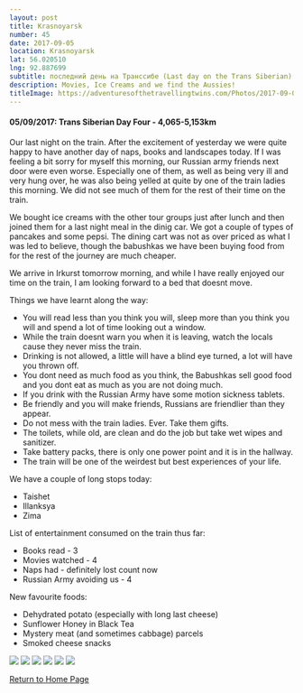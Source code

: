 ```yaml
---
layout: post
title: Krasnoyarsk
number: 45
date: 2017-09-05
location: Krasnoyarsk
lat: 56.020510
lng: 92.887699
subtitle: последний день на Транссибе (Last day on the Trans Siberian)
description: Movies, Ice Creams and we find the Aussies!
titleImage: https://adventuresofthetravellingtwins.com/Photos/2017-09-05-Krasnoyarsk/cover-min.jpg
---
```


<h4>05/09/2017: Trans Siberian Day Four - 4,065-5,153km</h4>

Our last night on the train. After the excitement of yesterday we were quite happy to have another day of naps, books and landscapes today. If I was feeling a bit sorry for myself this morning, our Russian army friends next door were even worse. Especially one of them, as well as being very ill and very hung over, he was also being yelled at quite by one of the train ladies this morning. We did not see much of them for the rest of their time on the train. 

We bought ice creams with the other tour groups just after lunch and then joined them for a last night meal in the dinig car. We got a couple of types of pancakes and some pepsi. The dining cart was not as over priced as what I was led to believe, though the babushkas we have been buying food from for the rest of the journey are much cheaper.

We arrive in Irkurst tomorrow morning, and while I have really enjoyed our time on the train, I am looking forward to a bed that doesnt move. 

Things we have learnt along the way:
* You will read less than you think you will, sleep more than you think you will and spend a lot of time looking out a window.
* While the train doesnt warn you when it is leaving, watch the locals cause they never miss the train.
* Drinking is not allowed, a little will have a blind eye turned, a lot will have you thrown off.
* You dont need as much food as you think, the Babushkas sell good food and you dont eat as much as you are not doing much.
* If you drink with the Russian Army have some motion sickness tablets.
* Be friendly and you will make friends, Russians are friendlier than they appear. 
* Do not mess with the train ladies. Ever. Take them gifts.
* The toilets, while old, are clean and do the job but take wet wipes and sanitizer.
* Take battery packs, there is only one power point and it is in the hallway.
* The train will be one of the weirdest but best experiences of your life.

We have a couple of long stops today:
* Taishet
* Illanksya
* Zima

List of entertainment consumed on the train thus far:
* Books read - 3
* Movies watched - 4
* Naps had - definitely lost count now
* Russian Army avoiding us - 4 

New favourite foods:
* Dehydrated potato (especially with long last cheese)
* Sunflower Honey in Black Tea
* Mystery meat (and sometimes cabbage) parcels
* Smoked cheese snacks

<img src="https://adventuresofthetravellingtwins.com/Photos/2017-09-05-Krasnoyarsk/day12-min.jpg" class="image1">
<img src="https://adventuresofthetravellingtwins.com/Photos/2017-09-05-Krasnoyarsk/day13-min.jpg" class="image1">
<img src="https://adventuresofthetravellingtwins.com/Photos/2017-09-05-Krasnoyarsk/day14-min.jpg" class="image1">
<img src="https://adventuresofthetravellingtwins.com/Photos/2017-09-05-Krasnoyarsk/day15-min.jpg" class="image1">
<img src="https://adventuresofthetravellingtwins.com/Photos/2017-09-05-Krasnoyarsk/day16-min.jpg" class="image1">
<img src="https://adventuresofthetravellingtwins.com/Photos/2017-09-05-Krasnoyarsk/day11-min.jpg" class="image1">

<a href="https://adventuresofthetravellingtwins.com/">Return to Home Page</a>
